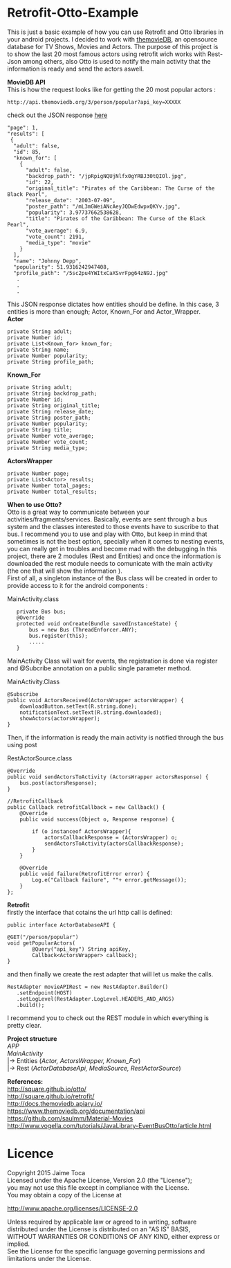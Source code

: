 # Retrofit-Otto-Example
This is just a basic example of how you can use Retrofit and Otto libraries  in your android projects. I decided to work with [themovieDB](https://www.themoviedb.org/), an opensource database for TV Shows, Movies and Actors. The purpose of this project is to show the last 20 most famous actors using retrofit wich works with Rest-Json among others, also Otto is used to notify the main activity that the information is ready and send the actors aswell.

**MovieDB API** <br />
This is how the request looks like for getting the 20 most popular actors : 

    http://api.themoviedb.org/3/person/popular?api_key=XXXXX

check out the JSON response [here](http://docs.themoviedb.apiary.io/#reference/people/personpopular/get)



    "page": 1,
    "results": [
     {
      "adult": false,
      "id": 85,
      "known_for": [
        {
          "adult": false,
          "backdrop_path": "/jpRpigNQUjNlfx0gYRBJ30tQIOl.jpg",
          "id": 22,
          "original_title": "Pirates of the Caribbean: The Curse of the Black Pearl",
          "release_date": "2003-07-09",
          "poster_path": "/mL3mGWeiANcAeyJQDwEdwpxQKYv.jpg",
          "popularity": 3.97737662538628,
          "title": "Pirates of the Caribbean: The Curse of the Black Pearl",
          "vote_average": 6.9,
          "vote_count": 2191,
          "media_type": "movie"
        }
      ],
      "name": "Johnny Depp",
      "popularity": 51.9316242947408,
      "profile_path": "/5sc2pu4YWItxCaXSvrFpg64zN9J.jpg"
       .
       .
       .   
 
This JSON response dictates how entities should be define. In this case, 3 entities is more than enough; Actor, Known_For and Actor_Wrapper. <br/>
**Actor**

    private String adult;
    private Number id;
    private List<Known_for> known_for;
    private String name;
    private Number popularity;
    private String profile_path;

**Known_For**

    private String adult;
    private String backdrop_path;
    private Number id;
    private String original_title;
    private String release_date;
    private String poster_path;
    private Number popularity;
    private String title;
    private Number vote_average;
    private Number vote_count;
    private String media_type;

**ActorsWrapper**

    private Number page;
    private List<Actor> results;
    private Number total_pages;
    private Number total_results;


**When to use Otto?** <br/>
Otto is a great way to communicate between your activities/fragments/services. Basically, events are sent through a bus system and the classes interested to those events have to suscribe to that bus. I recommend you to use and play with Otto, but keep in mind that sometimes is not the best option, specially when it comes to nesting events, you can really get in troubles and become mad with the debugging.In this project, there are 2 modules (Rest and Entities) and once the information is downloaded the rest module needs to comunicate with the main activity (the one that will show the information ).<br/>
First of all, a singleton instance of the Bus class will be created in order to provide access to it for the android components :

MainActivity.class
	   	
       private Bus bus;
	   @Override
	   protected void onCreate(Bundle savedInstanceState) {
	       bus = new Bus (ThreadEnforcer.ANY);
	       bus.register(this);
	       .....
	   }

MainActivity Class will wait for events, the registration is done via register and  @Subcribe annotation on a public single parameter method.

MainActivity.Class

    @Subscribe
    public void ActorsReceived(ActorsWrapper actorsWrapper) {
        downloadButton.setText(R.string.done);
        notificationText.setText(R.string.downloaded);
        showActors(actorsWrapper);
    }

Then, if the information is ready the main activity is notified through the bus using post

RestActorSource.class

    @Override
    public void sendActorsToActivity (ActorsWrapper actorsResponse) {
        bus.post(actorsResponse);
    }

    //RetrofitCallback
    public Callback retrofitCallback = new Callback() {
        @Override
        public void success(Object o, Response response) {

            if (o instanceof ActorsWrapper){
                actorsCallbackResponse = (ActorsWrapper) o;
                sendActorsToActivity(actorsCallbackResponse);
            }
        }

        @Override
        public void failure(RetrofitError error) {
            Log.e("Callback failure", ""+ error.getMessage());
        }
    };

**Retrofit** <br/>
 firstly the interface that cotains the url http call is defined:

    public interface ActorDatabaseAPI {

    @GET("/person/popular")
    void getPopularActors(
            @Query("api_key") String apiKey,
            Callback<ActorsWrapper> callback);
	}

and then finally we create the rest adapter that will let us make the calls.

    RestAdapter movieAPIRest = new RestAdapter.Builder()
       .setEndpoint(HOST)
       .setLogLevel(RestAdapter.LogLevel.HEADERS_AND_ARGS)
       .build();
      
  
  I recommend you to check out the REST module in which everything is pretty clear.

**Project structure** <br />
*APP*<br />
*MainActivity* <br />
 |-> Entities (*Actor, ActorsWrapper, Known_For*) <br />
 |-> Rest (*ActorDatabaseApi, MediaSource, RestActorSource*) <br />
 
 
**References:** <br />
http://square.github.io/otto/ <br />
http://square.github.io/retrofit/ <br />
http://docs.themoviedb.apiary.io/ <br />
https://www.themoviedb.org/documentation/api <br />
https://github.com/saulmm/Material-Movies <br />
http://www.vogella.com/tutorials/JavaLibrary-EventBusOtto/article.html

# Licence

Copyright 2015 Jaime Toca <br/>
Licensed under the Apache License, Version 2.0 (the "License"); <br/>
you may not use this file except in compliance with the License. <br/>
You may obtain a copy of the License at <br/>

   http://www.apache.org/licenses/LICENSE-2.0 <br/>

Unless required by applicable law or agreed to in writing, software <br/>
distributed under the License is distributed on an "AS IS" BASIS,<br/>
WITHOUT WARRANTIES OR CONDITIONS OF ANY KIND, either express or implied.<br/>
See the License for the specific language governing permissions and<br/>
limitations under the License.<br/>








